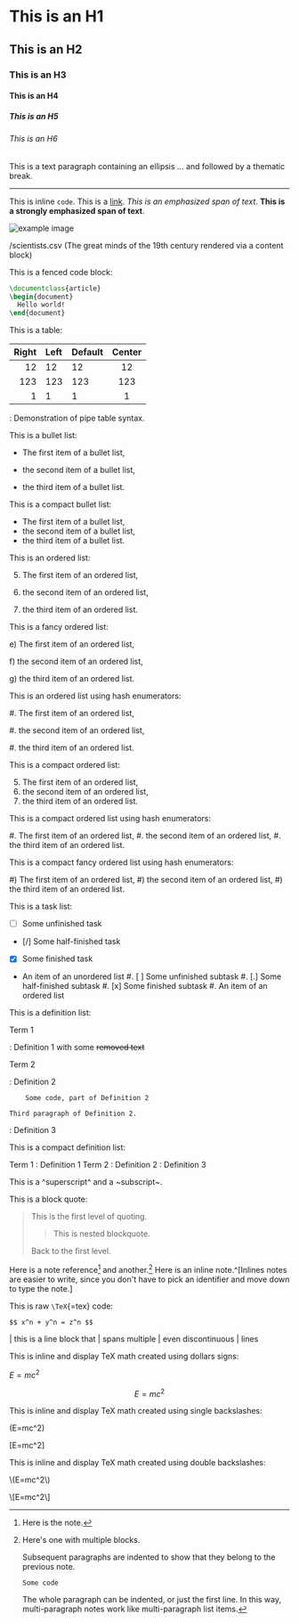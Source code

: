 # This is an H1

## This is an H2

### This is an H3

#### This is an H4

##### This is an H5

###### This is an H6

This is a text paragraph containing an ellipsis ... and followed by a thematic break.

***

This is inline `code`. This is a [link](http://google.cz "Google").  _This is an *emphasized* span of text_. __This is a **strongly emphasized** span of text__.

  ![example image](example-image.png "An example image from Martin Scharrer's mwe package")

  /scientists.csv (The great minds of the 19th century rendered via a content block)

This is a fenced code block:

``` latex
\documentclass{article}
\begin{document}
  Hello world!
\end{document}
```

This is a table:

| Right | Left | Default | Center |
|------:|:-----|---------|:------:|
|    12 | 12   | 12      |   12   |
|   123 | 123  | 123     |   123  |
|     1 | 1    | 1       |    1   |

  : Demonstration of pipe table syntax.

This is a bullet list:

* The first item of a bullet list,

* the second item of a bullet list,

* the third item of a bullet list.

This is a compact bullet list:

* The first item of a bullet list,
* the second item of a bullet list,
* the third item of a bullet list.

This is an ordered list:

5. The first item of an ordered list,

6. the second item of an ordered list,

7. the third item of an ordered list.

This is a fancy ordered list:

e) The first item of an ordered list,

f) the second item of an ordered list,

g) the third item of an ordered list.

This is an ordered list using hash enumerators:

#. The first item of an ordered list,

#. the second item of an ordered list,

#. the third item of an ordered list.

This is a compact ordered list:

5. The first item of an ordered list,
6. the second item of an ordered list,
7. the third item of an ordered list.

This is a compact ordered list using hash enumerators:

#. The first item of an ordered list,
#. the second item of an ordered list,
#. the third item of an ordered list.

This is a compact fancy ordered list using hash enumerators:

#) The first item of an ordered list,
#) the second item of an ordered list,
#) the third item of an ordered list.

This is a task list:

* [ ] Some unfinished task
* [/] Some half-finished task
* [X] Some finished task
* An item of an unordered list
    #. [ ] Some unfinished subtask
    #. [.] Some half-finished subtask
    #. [x] Some finished subtask
    #. An item of an ordered list

This is a definition list:

Term 1

:   Definition 1 with some ~~removed text~~

Term 2

:   Definition 2

        Some code, part of Definition 2

    Third paragraph of Definition 2.

:   Definition 3

This is a compact definition list:

Term 1
:   Definition 1
Term 2
:   Definition 2
:   Definition 3

This is a ^superscript^ and a ~subscript~.

This is a block quote:

> This is the first level of quoting.
>
> > This is nested blockquote.
>
> Back to the first level.

Here is a note reference[^1] and another.[^longnote]
Here is an inline note.^[Inlines notes are easier to
write, since you don't have to pick an identifier and
move down to type the note.]

[^1]: Here is the note.

[^longnote]: Here's one with multiple blocks.

    Subsequent paragraphs are indented to show that they
belong to the previous note.

        Some code

    The whole paragraph can be indented, or just the first
    line.  In this way, multi-paragraph notes work like
    multi-paragraph list items.

This is raw `\TeX`{=tex} code:

``` {=tex}
$$ x^n + y^n = z^n $$
```

| this is a line block that
| spans multiple
| even
  discontinuous
| lines

This is inline and display TeX math created using dollars signs:

$E=mc^2$

$$E=mc^2$$

This is inline and display TeX math created using single backslashes:

\(E=mc^2\)

\[E=mc^2\]

This is inline and display TeX math created using double backslashes:

\\(E=mc^2\\)

\\[E=mc^2\\]
